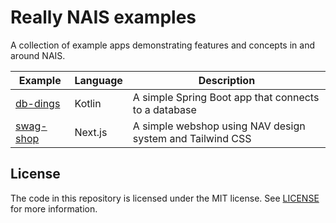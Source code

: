 # Really NAIS examples

A collection of example apps demonstrating features and concepts in and around NAIS.

| Example                | Language | Description                                               |
| ---------------------- | -------- | --------------------------------------------------------- |
| [db-dings](db-dings)   | Kotlin   | A simple Spring Boot app that connects to a database      |
| [swag-shop](swag-shop) | Next.js  | A simple webshop using NAV design system and Tailwind CSS |

## License

The code in this repository is licensed under the
MIT license. See [LICENSE](LICENSE) for more information.
